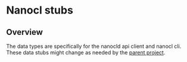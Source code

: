 # Nanocl stubs

## Overview

The data types are specifically for the nanocld api client and nanocl cli. </br>
These data stubs might change as needed by the [parent project](https://github.com/next-hat/nanocl).

